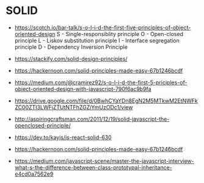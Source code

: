 # SOLID
+ <https://scotch.io/bar-talk/s-o-l-i-d-the-first-five-principles-of-object-oriented-design>
S - Single-responsiblity principle
O - Open-closed principle
L - Liskov substitution principle
I - Interface segregation principle
D - Dependency Inversion Principle
+ <https://stackify.com/solid-design-principles/>
+ <https://hackernoon.com/solid-principles-made-easy-67b1246bcdf>
+ <https://medium.com/@cramirez92/s-o-l-i-d-the-first-5-priciples-of-object-oriented-design-with-javascript-790f6ac9b9fa>

+ <https://drive.google.com/file/d/0BwhCYaYDn8EgN2M5MTkwM2EtNWFkZC00ZTI3LWFjZTUtNTFhZGZiYmUzODc1/view>
+ <http://aspiringcraftsman.com/2011/12/19/solid-javascript-the-openclosed-principle/>
+ <https://dev.to/kayis/is-react-solid-630>
+ <https://hackernoon.com/solid-principles-made-easy-67b1246bcdf>

+ <https://medium.com/javascript-scene/master-the-javascript-interview-what-s-the-difference-between-class-prototypal-inheritance-e4cd0a7562e9>
